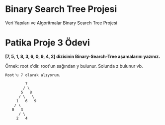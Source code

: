 # Binary Search Tree Projesi
Veri Yapıları ve Algoritmalar Binary Search Tree Projesi

# Patika Proje 3 Ödevi


**[7, 5, 1, 8, 3, 6, 0, 9, 4, 2] dizisinin Binary-Search-Tree aşamalarını yazınız.**

Örnek: root x'dir. root'un sağından y bulunur. Solunda z bulunur vb.

```
Root'u 7 olarak alıyorum.

         7
        / \
       5   8
      / \   \
     1   6   9
    / \
   0   3
      / \
     2   4
```

